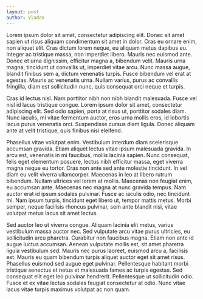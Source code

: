 ```yaml
---
layout: post
author: Vladan
---
```


Lorem ipsum dolor sit amet, consectetur adipiscing elit. Donec sit amet sapien ut risus aliquam condimentum sit amet in dolor. Cras eu ornare enim, non aliquet elit. Cras dictum lorem neque, eu aliquam metus dapibus eu. Integer ac tristique massa, non imperdiet libero. Mauris nec euismod ante. Donec et urna dignissim, efficitur magna a, bibendum velit. Mauris urna magna, tincidunt ut convallis ut, imperdiet vitae arcu. Nunc massa augue, blandit finibus sem a, dictum venenatis turpis. Fusce bibendum vel erat at egestas. Mauris ac venenatis urna. Nullam varius, purus ac convallis fringilla, diam est sollicitudin nunc, quis consequat orci neque et turpis.

Cras id lectus nisl. Nam porttitor nibh non nibh blandit malesuada. Fusce vel nisl id lacus tristique congue. Lorem ipsum dolor sit amet, consectetur adipiscing elit. Sed odio sapien, porta at risus ut, porttitor sodales diam. Nunc iaculis, mi vitae fermentum auctor, eros urna mollis eros, id lobortis lacus purus venenatis orci. Suspendisse cursus diam ligula. Donec aliquam ante at velit tristique, quis finibus nisi eleifend.

Phasellus vitae volutpat enim. Vestibulum interdum diam scelerisque accumsan gravida. Etiam aliquet lectus vitae ipsum malesuada gravida. In arcu est, venenatis in mi faucibus, mollis lacinia sapien. Nunc consequat, felis eget elementum posuere, lectus nibh efficitur massa, eget viverra magna neque eu tortor. Cras non ante sed ante molestie tincidunt. In vel diam eu velit viverra ullamcorper. Maecenas in leo at libero rutrum bibendum. Nullam ultrices vel lorem at mollis. Maecenas non feugiat enim, eu accumsan ante. Maecenas nec magna at nunc gravida tempus. Nam auctor erat id ipsum sodales pulvinar. Fusce ac iaculis odio, nec tincidunt mi. Nam ipsum turpis, tincidunt eget libero ut, tempor mattis metus. Morbi semper, neque facilisis rhoncus pulvinar, sem ante blandit nisi, vitae volutpat metus lacus sit amet lectus.

Sed auctor leo ut viverra congue. Aliquam lacinia elit metus, varius vestibulum massa auctor nec. Sed vulputate arcu vitae purus ultricies, eu sollicitudin arcu pharetra. Curabitur non faucibus magna. Etiam non ante id augue luctus accumsan. Aenean vulputate mollis est, sit amet pharetra ligula vestibulum sed. Mauris nec purus laoreet, euismod arcu a, facilisis est. Mauris eu quam bibendum turpis aliquet auctor eget sit amet risus. Phasellus euismod sed augue eget pulvinar. Pellentesque habitant morbi tristique senectus et netus et malesuada fames ac turpis egestas. Sed consequat elit eget leo pulvinar hendrerit. Pellentesque ut sollicitudin odio. Fusce et ex vitae lectus sodales feugiat consectetur at odio. Nunc vitae lacus vitae turpis maximus volutpat ac non quam.
